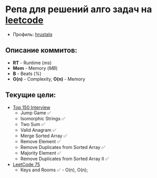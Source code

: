 # Репа для решений алго задач на [leetcode](https://leetcode.com)

- Профиль: [hrustalq](https://leetcode.com/hrustalq/)

## Описание коммитов:

- **RT** - Runtime (*ms*)
- **Mem** - Memory (*MB*)
- **B** - Beats (*%*)
- **O(n)** - Complexity, **O(n)** - Memory

## Текущие цели:

- [Top 150 Interview](https://leetcode.com/studyplan/top-interview-150)  
  - Jump Game ✅
  - Isomorphic Strings ✅
  - Two Sum ✅
  - Valid Anagram ✅
  - Merge Sorted Array ✅
  - Remove Element ✅
  - Remove Duplicates from Sorted Array ✅
  - Majority Element ✅
  - Remove Duplicates from Sorted Array II ✅
- [LeetCode 75](https://leetcode.com/studyplan/leetcode-75/)
  - Keys and Rooms ✅ - O(n), O(n);
